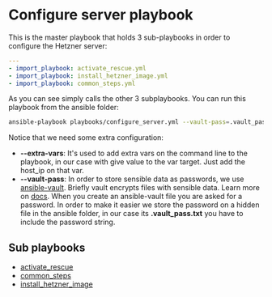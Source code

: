 # Configure server playbook
This is the master playbook that holds 3 sub-playbooks in order to configure the Hetzner server:

```yml
---
- import_playbook: activate_rescue.yml
- import_playbook: install_hetzner_image.yml
- import_playbook: common_steps.yml
```

As you can see simply calls the other 3 subplaybooks. You can run this playbook from the ansible folder:

```bash
ansible-playbook playbooks/configure_server.yml --vault-pass=.vault_pass.txt --extra-vars="target=host_ip"
```

Notice that we need some extra configuration:

* **--extra-vars**: It's used to add extra vars on the command line to the playbook, in our case with give value to the var target.
                Just add the host_ip on that var.
* **--vault-pass**: In order to store sensible data as passwords, we use [ansible-vault](https://docs.ansible.com/ansible/latest/user_guide/vault.html). Briefly vault encrypts files with sensible data. Learn more on [docs](https://docs.ansible.com/ansible/latest/user_guide/vault.html). When you create an ansible-vault file you are asked for a password. In order to make it easier we store the password on a hidden file in the ansible folder, in our case its **.vault_pass.txt** you have to include the password string.

## Sub playbooks
* [activate_rescue](https://github.com/VictorMorenoJimenez/tfg2020/tree/master/doc/playbooks/activate_rescue.md)
* [common_steps](https://github.com/VictorMorenoJimenez/tfg2020/tree/master/doc/playbooks/common_steps.md)
* [install_hetzner_image](https://github.com/VictorMorenoJimenez/tfg2020/tree/master/doc/playbooks/install_hetzner_image.md)